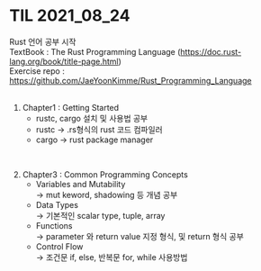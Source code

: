 # TIL 2021_08_24
Rust 언어 공부 시작   
TextBook : The Rust Programming Language (https://doc.rust-lang.org/book/title-page.html)  
Exercise repo : https://github.com/JaeYoonKimme/Rust_Programming_Language  
<br>  
1. Chapter1 : Getting Started  
    - rustc, cargo 설치 및 사용법 공부
    - rustc -> .rs형식의 rust 코드 컴파일러
    - cargo -> rust package manager  
<br>

2. Chapter3 : Common Programming Concepts  
    - Variables and Mutability  
    -> mut keword, shadowing 등 개념 공부
    - Data Types  
    -> 기본적인 scalar type, tuple, array 
    - Functions  
    -> parameter 와 return value 지정 형식, 및 return 형식 공부
    - Control Flow  
    -> 조건문 if, else, 반복문 for, while 사용방법


<br>






